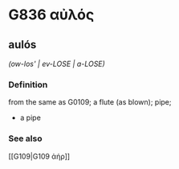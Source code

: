 # G836 αὐλός

## aulós

_(ow-los' | ev-LOSE | a-LOSE)_

### Definition

from the same as G0109; a flute (as blown); pipe; 

- a pipe

### See also

[[G109|G109 ἀήρ]]

